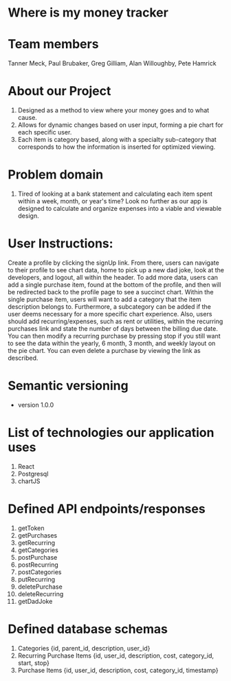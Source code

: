 # Where is my money tracker

# Team members
Tanner Meck, Paul Brubaker, Greg Gilliam, Alan Willoughby, Pete Hamrick

# About our Project
1. Designed as a method to view where your money goes and to what cause.
1. Allows for dynamic changes based on user input, forming a pie chart for each specific user.
1. Each item is category based, along with a specialty sub-category that corresponds to how the information is inserted for optimized viewing.

# Problem domain
1. Tired of looking at a bank statement and calculating each item spent within a week, month, or year's time? Look no further as our app is designed to calculate and organize expenses into a viable and viewable design.

# User Instructions:
Create a profile by clicking the signUp link. From there, users can navigate to their profile to see chart data, home to pick up a new dad joke, look at the developers, and logout, all within the header. To add more data, users can add a single purchase item, found at the bottom of the profile, and then will be redirected back to the profile page to see a succinct chart. Within the single purchase item, users will want to add a category that the item description belongs to. Furthermore, a subcategory can be added if the user deems necessary for a more specific chart experience. Also, users should add recurring/expenses, such as rent or utilities, within the recurring purchases link and state the number of days between the billing due date. You can then modify a recurring purchase by pressing stop if you still want to see the data within the yearly, 6 month, 3 month, and weekly layout on the pie chart. You can even delete a purchase by viewing the link as described. 

# Semantic versioning
* version 1.0.0

# List of technologies our application uses
1. React
1. Postgresql
1. chartJS


# Defined API endpoints/responses
1. getToken
1. getPurchases
1. getRecurring
1. getCategories
1. postPurchase
1. postRecurring
1. postCategories
1. putRecurring
1. deletePurchase
1. deleteRecurring
1. getDadJoke

# Defined database schemas
1. Categories {id, parent_id, description, user_id}
1. Recurring Purchase Items {id, user_id, description, cost, category_id, start, stop}
1. Purchase Items {id, user_id, description, cost, category_id, timestamp}